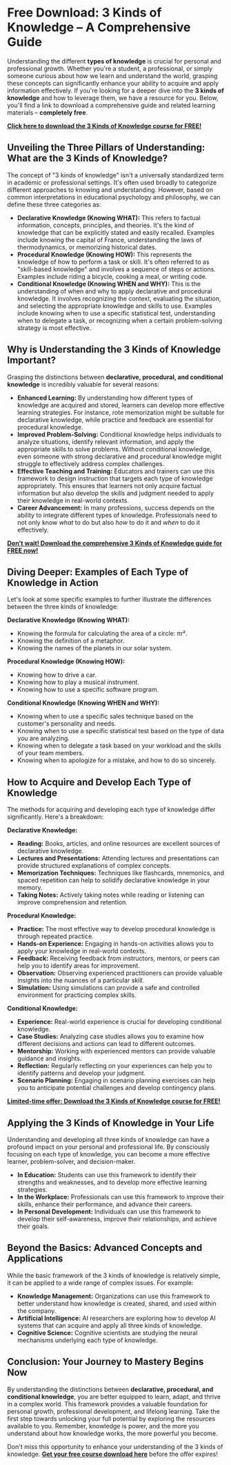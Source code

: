 # Free Download: 3 Kinds of Knowledge – A Comprehensive Guide

Understanding the different **types of knowledge** is crucial for personal and professional growth. Whether you're a student, a professional, or simply someone curious about how we learn and understand the world, grasping these concepts can significantly enhance your ability to acquire and apply information effectively. If you're looking for a deeper dive into the **3 kinds of knowledge** and how to leverage them, we have a resource for you. Below, you'll find a link to download a comprehensive guide and related learning materials – **completely free**.

[**Click here to download the 3 Kinds of Knowledge course for FREE!**](https://udemywork.com/3-kinds-of-knowledge)

## Unveiling the Three Pillars of Understanding: What are the 3 Kinds of Knowledge?

The concept of "3 kinds of knowledge" isn't a universally standardized term in academic or professional settings. It's often used broadly to categorize different approaches to knowing and understanding. However, based on common interpretations in educational psychology and philosophy, we can define these three categories as:

*   **Declarative Knowledge (Knowing WHAT):** This refers to factual information, concepts, principles, and theories. It's the kind of knowledge that can be explicitly stated and easily recalled. Examples include knowing the capital of France, understanding the laws of thermodynamics, or memorizing historical dates.
*   **Procedural Knowledge (Knowing HOW):** This represents the knowledge of how to perform a task or skill. It's often referred to as "skill-based knowledge" and involves a sequence of steps or actions. Examples include riding a bicycle, cooking a meal, or writing code.
*   **Conditional Knowledge (Knowing WHEN and WHY):** This is the understanding of when and why to apply declarative and procedural knowledge. It involves recognizing the context, evaluating the situation, and selecting the appropriate knowledge and skills to use. Examples include knowing when to use a specific statistical test, understanding when to delegate a task, or recognizing when a certain problem-solving strategy is most effective.

## Why is Understanding the 3 Kinds of Knowledge Important?

Grasping the distinctions between **declarative, procedural, and conditional knowledge** is incredibly valuable for several reasons:

*   **Enhanced Learning:** By understanding how different types of knowledge are acquired and stored, learners can develop more effective learning strategies. For instance, rote memorization might be suitable for declarative knowledge, while practice and feedback are essential for procedural knowledge.
*   **Improved Problem-Solving:** Conditional knowledge helps individuals to analyze situations, identify relevant information, and apply the appropriate skills to solve problems. Without conditional knowledge, even someone with strong declarative and procedural knowledge might struggle to effectively address complex challenges.
*   **Effective Teaching and Training:** Educators and trainers can use this framework to design instruction that targets each type of knowledge appropriately. This ensures that learners not only acquire factual information but also develop the skills and judgment needed to apply their knowledge in real-world contexts.
*   **Career Advancement:** In many professions, success depends on the ability to integrate different types of knowledge. Professionals need to not only know *what* to do but also *how* to do it and *when* to do it effectively.

[**Don't wait! Download the comprehensive 3 Kinds of Knowledge guide for FREE now!**](https://udemywork.com/3-kinds-of-knowledge)

## Diving Deeper: Examples of Each Type of Knowledge in Action

Let's look at some specific examples to further illustrate the differences between the three kinds of knowledge:

**Declarative Knowledge (Knowing WHAT):**

*   Knowing the formula for calculating the area of a circle: πr².
*   Knowing the definition of a metaphor.
*   Knowing the names of the planets in our solar system.

**Procedural Knowledge (Knowing HOW):**

*   Knowing how to drive a car.
*   Knowing how to play a musical instrument.
*   Knowing how to use a specific software program.

**Conditional Knowledge (Knowing WHEN and WHY):**

*   Knowing when to use a specific sales technique based on the customer's personality and needs.
*   Knowing when to use a specific statistical test based on the type of data you are analyzing.
*   Knowing when to delegate a task based on your workload and the skills of your team members.
*   Knowing when to apologize for a mistake, and how to do so sincerely.

## How to Acquire and Develop Each Type of Knowledge

The methods for acquiring and developing each type of knowledge differ significantly. Here's a breakdown:

**Declarative Knowledge:**

*   **Reading:** Books, articles, and online resources are excellent sources of declarative knowledge.
*   **Lectures and Presentations:** Attending lectures and presentations can provide structured explanations of complex concepts.
*   **Memorization Techniques:** Techniques like flashcards, mnemonics, and spaced repetition can help to solidify declarative knowledge in your memory.
*   **Taking Notes:** Actively taking notes while reading or listening can improve comprehension and retention.

**Procedural Knowledge:**

*   **Practice:** The most effective way to develop procedural knowledge is through repeated practice.
*   **Hands-on Experience:** Engaging in hands-on activities allows you to apply your knowledge in real-world contexts.
*   **Feedback:** Receiving feedback from instructors, mentors, or peers can help you to identify areas for improvement.
*   **Observation:** Observing experienced practitioners can provide valuable insights into the nuances of a particular skill.
*   **Simulation:** Using simulations can provide a safe and controlled environment for practicing complex skills.

**Conditional Knowledge:**

*   **Experience:** Real-world experience is crucial for developing conditional knowledge.
*   **Case Studies:** Analyzing case studies allows you to examine how different decisions and actions can lead to different outcomes.
*   **Mentorship:** Working with experienced mentors can provide valuable guidance and insights.
*   **Reflection:** Regularly reflecting on your experiences can help you to identify patterns and develop your judgment.
*   **Scenario Planning:** Engaging in scenario planning exercises can help you to anticipate potential challenges and develop contingency plans.

[**Limited-time offer: Download the 3 Kinds of Knowledge course for FREE!**](https://udemywork.com/3-kinds-of-knowledge)

## Applying the 3 Kinds of Knowledge in Your Life

Understanding and developing all three kinds of knowledge can have a profound impact on your personal and professional life. By consciously focusing on each type of knowledge, you can become a more effective learner, problem-solver, and decision-maker.

*   **In Education:** Students can use this framework to identify their strengths and weaknesses, and to develop more effective learning strategies.
*   **In the Workplace:** Professionals can use this framework to improve their skills, enhance their performance, and advance their careers.
*   **In Personal Development:** Individuals can use this framework to develop their self-awareness, improve their relationships, and achieve their goals.

## Beyond the Basics: Advanced Concepts and Applications

While the basic framework of the 3 kinds of knowledge is relatively simple, it can be applied to a wide range of complex issues. For example:

*   **Knowledge Management:** Organizations can use this framework to better understand how knowledge is created, shared, and used within the company.
*   **Artificial Intelligence:** AI researchers are exploring how to develop AI systems that can acquire and apply all three kinds of knowledge.
*   **Cognitive Science:** Cognitive scientists are studying the neural mechanisms underlying each type of knowledge.

## Conclusion: Your Journey to Mastery Begins Now

By understanding the distinctions between **declarative, procedural, and conditional knowledge**, you are better equipped to learn, adapt, and thrive in a complex world. This framework provides a valuable foundation for personal growth, professional development, and lifelong learning. Take the first step towards unlocking your full potential by exploring the resources available to you. Remember, knowledge is power, and the more you understand about how knowledge works, the more powerful you become.

Don't miss this opportunity to enhance your understanding of the 3 kinds of knowledge. **[Get your free course download here](https://udemywork.com/3-kinds-of-knowledge)** before the offer expires!
